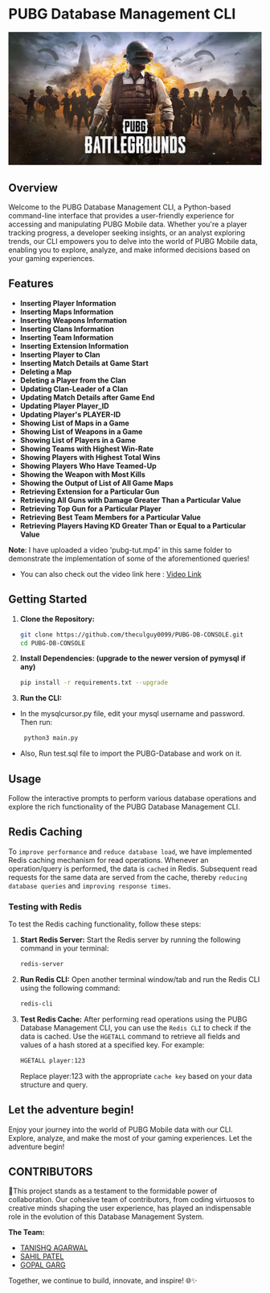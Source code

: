# PUBG Database Management CLI

<div align="center">
  <img src="img-og-pubg.jpg" alt="PUBG Database CLI">
</div>

## Overview

Welcome to the PUBG Database Management CLI, a Python-based command-line interface that provides a user-friendly experience for accessing and manipulating PUBG Mobile data. Whether you're a player tracking progress, a developer seeking insights, or an analyst exploring trends, our CLI empowers you to delve into the world of PUBG Mobile data, enabling you to explore, analyze, and make informed decisions based on your gaming experiences.

## Features

- **Inserting Player Information**
- **Inserting Maps Information**
- **Inserting Weapons Information**
- **Inserting Clans Information**
- **Inserting Team Information**
- **Inserting Extension Information**
- **Inserting Player to Clan**
- **Inserting Match Details at Game Start**
- **Deleting a Map**
- **Deleting a Player from the Clan**
- **Updating Clan-Leader of a Clan**
- **Updating Match Details after Game End**
- **Updating Player Player_ID**
- **Updating Player's PLAYER-ID**
- **Showing List of Maps in a Game**
- **Showing List of Weapons in a Game**
- **Showing List of Players in a Game**
- **Showing Teams with Highest Win-Rate**
- **Showing Players with Highest Total Wins**
- **Showing Players Who Have Teamed-Up**
- **Showing the Weapon with Most Kills**
- **Showing the Output of List of All Game Maps**
- **Retrieving Extension for a Particular Gun**
- **Retrieving All Guns with Damage Greater Than a Particular Value**
- **Retrieving Top Gun for a Particular Player**
- **Retrieving Best Team Members for a Particular Value**
- **Retrieving Players Having KD Greater Than or Equal to a Particular Value**

**Note**: I have uploaded a video 'pubg-tut.mp4' in this same folder to demonstrate the implementation of some of the aforementioned queries!

- You can also check out the video link here : [Video Link](https://iiitaphyd-my.sharepoint.com/:v:/g/personal/kevin_thakkar_students_iiit_ac_in/EXKdVN4xdwFPotk8h9uLz4kBbERVA1GIyy7GdK3wNj8UfA?nav=eyJyZWZlcnJhbEluZm8iOnsicmVmZXJyYWxBcHAiOiJPbmVEcml2ZUZvckJ1c2luZXNzIiwicmVmZXJyYWxBcHBQbGF0Zm9ybSI6IldlYiIsInJlZmVycmFsTW9kZSI6InZpZXciLCJyZWZlcnJhbFZpZXciOiJNeUZpbGVzTGlua0NvcHkifX0&e=0MW3DA)

## Getting Started

1. **Clone the Repository:**
   ```bash
   git clone https://github.com/theculguy0099/PUBG-DB-CONSOLE.git
   cd PUBG-DB-CONSOLE
   ```
2. **Install Dependencies: (upgrade to the newer version of pymysql if any)**
   ```bash
   pip install -r requirements.txt --upgrade
   ```
3. **Run the CLI:**

- In the mysqlcursor.py file, edit your mysql username and password. Then run:
  ```bash
   python3 main.py
  ```
- Also, Run test.sql file to import the PUBG-Database and work on it.

## Usage

Follow the interactive prompts to perform various database operations and explore the rich functionality of the PUBG Database Management CLI.

## Redis Caching

To `improve performance` and `reduce database load`, we have implemented Redis caching mechanism for read operations. Whenever an operation/query is performed, the data is `cached` in Redis. Subsequent read requests for the same data are served from the cache, thereby `reducing database queries` and `improving response times`.

### Testing with Redis

To test the Redis caching functionality, follow these steps:

1. **Start Redis Server:**
   Start the Redis server by running the following command in your terminal:
   ```bash
   redis-server
   ```
2. **Run Redis CLI:**
   Open another terminal window/tab and run the Redis CLI using the following command:
   ```bash
   redis-cli
   ```
3. **Test Redis Cache:**
   After performing read operations using the PUBG Database Management CLI, you can use the `Redis CLI` to check if the data is cached. Use the `HGETALL` command to retrieve all fields and values of a hash stored at a specified key. For example:
   ```bash
   HGETALL player:123
   ```
   Replace player:123 with the appropriate `cache key` based on your data structure and query.




## Let the adventure begin!

Enjoy your journey into the world of PUBG Mobile data with our CLI. Explore, analyze, and make the most of your gaming experiences. Let the adventure begin!

## CONTRIBUTORS

🤝This project stands as a testament to the formidable power of collaboration. Our cohesive team of contributors, from coding virtuosos to creative minds shaping the user experience, has played an indispensable role in the evolution of this Database Management System.

**The Team:**

- [TANISHQ AGARWAL](https://github.com/tanishq-iiith)
- [SAHIL PATEL](https://github.com/Sahil4804)
- [GOPAL GARG](https://github.com/jamesbond007G)

Together, we continue to build, innovate, and inspire! 🌐✨
